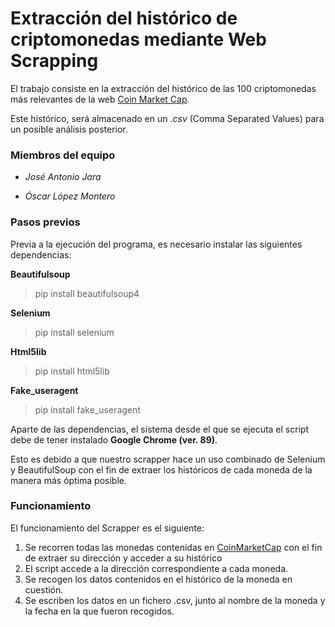 <H1>Extracción del histórico de criptomonedas mediante Web Scrapping</H1>

El trabajo consiste en la extracción del histórico de las 100 criptomonedas más relevantes 
de la web  [Coin Market Cap](https://coinmarketcap.com).

Este histórico, será almacenado en un *.csv* (Comma Separated Values) para un posible análisis posterior.


<h3>Miembros del equipo</h3> 

* *José Antonio Jara*

* *Óscar López Montero*

<h3>Pasos previos</h3> 

Previa a la ejecución del programa, es necesario instalar las siguientes dependencias:

**Beautifulsoup**
>pip install beautifulsoup4

**Selenium**
>pip install selenium

**Html5lib**
>pip install html5lib

**Fake_useragent**
>pip install fake_useragent

Aparte de las dependencias, el sistema desde el que se ejecuta el script debe de tener instalado
**Google Chrome (ver. 89)**. 

Esto es debido a que nuestro scrapper hace un uso combinado de Selenium 
y BeautifulSoup con el fin de extraer los históricos de cada moneda de la manera más 
óptima posible.

<h3>Funcionamiento</h3> 

El funcionamiento del Scrapper es el siguiente:

1. Se recorren todas las monedas contenidas en [CoinMarketCap](https://coinmarketcap.com) con el fin de extraer
su dirección y acceder a su histórico
2. El script accede a la dirección correspondiente a cada moneda.
3. Se recogen los datos contenidos en el histórico de la moneda en cuestión.
4. Se escriben los datos en un fichero .csv, junto al nombre de la moneda y la fecha en la que fueron
recogidos.
